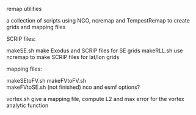 remap utilities

a collection of scripts using NCO, ncremap and TempestRemap to
create grids and mapping files

SCRIP files:

makeSE.sh     make Exodus and SCRIP files for SE grids
makeRLL.sh    use ncremap to make SCRIP files for lat/lon grids

mapping files:

makeSEtoFV.sh
makeFVtoFV.sh   
makeFVtoSE.sh   (not finished)
nco and esmf options?

vortex.sh     give a mapping file, compute L2 and max error for the vortex analytic function


